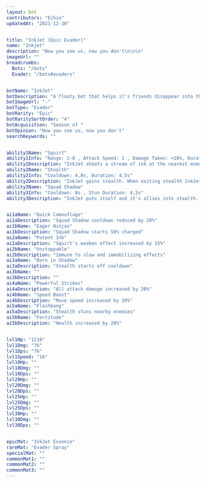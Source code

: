 ```yaml
---
layout: bot
contributors: "Echio"
updatedAt: "2021-12-30"


title: "InkJet (Epic Evader)"
name: "Inkjet"
description: "Now you see us, now you don't\n\n\n"
imageUrl: ""
breadcrumbs:
  Bots: "/bots"
  Evader: "/bots#evaders"


botName: "InkJet"
botDescription: "A floaty bot that helps it's friends disappear into the night!"
botImageUrl: "-"
botType: "Evader"
botRarity: "Epic"
botRaritySortOrder: "4"
botAcquisition: "Season of "
botOpinion: "Now you see us, now you don't"
searchKeywords: ""


ability1Name: "Squirt"
ability1Info: "Range: 2-8 , Attack Speed: 1 , Damage Taken: +20%, Duration: 1s"
ability1Description: "InkJet shoots a stream of ink at the nearest enemy, damaging and weakening it"
ability2Name: "Stealth"
ability2Info: "Cooldown: 4,8s, Duration: 4,5s"
ability2Description: "InkJet gains stealth. When exiting stealth InkJet gains double damage for 1s"
ability3Name: "Squad Shadow"
ability3Info: "Cooldown: 8s , Stun Duration: 4,5s"
ability3Description: "InkJet puts itself and it's allies into stealth. When exiting stealth bots gain double damage for 1s"


ai1aName: "Quick Camouflage"
ai1aDescription: "Squad Shadow cooldown reduced by 20%"
ai1bName: "Eager Ninjas"
ai1bDescription: "Squad Shadow starts 50% charged"
ai2aName: "Potent Ink"
ai2aDescription: "Squirt's weaken effect increased by 15%"
ai2bName: "Unstoppable"
ai2bDescription: "Immune to slow and immobilizing effects"
ai3aName: "Born in Shadow"
ai3aDescription: "Stealth starts off cooldown"
ai3bName: ""
ai3bDescription: ""
ai4aName: "Powerful Strikes"
ai4aDescription: "All attack damage increased by 20%"
ai4bName: "Speed Boost"
ai4bDescription: "Move speed increased by 20%"
ai5aName: "Flashbang"
ai5aDescription: "Stealth stuns nearby enemies"
ai5bName: "Fortitude"
ai5bDescription: "Health increased by 20%"


lvl1Hp: "1210"
lvl1Dmg: "76"
lvl1Dps: "76"
lvl1Speed: "16"
lvl10Hp: ""
lvl10Dmg: ""
lvl10Dps: ""
lvl20Hp: ""
lvl20Dmg: ""
lvl20Dps: ""
lvl25Hp: ""
lvl25Dmg: ""
lvl25Dps: ""
lvl30Hp: ""
lvl30Dmg: ""
lvl30Dps: ""


epicMat: "InkJet Essence"
rareMat: "Evader Spray"
specialMat: ""
commonMat1: ""
commonMat2: ""
commonMat3: ""
---
```



